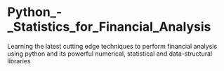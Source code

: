 # Python_-_Statistics_for_Financial_Analysis
Learning the latest cutting edge techniques to perform financial analysis using python and its powerful numerical, statistical and data-structural libraries
